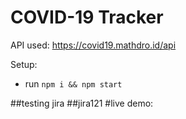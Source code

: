 # COVID-19 Tracker

API used: https://covid19.mathdro.id/api

Setup:
- run ```npm i && npm start```

##testing jira
##jira121
#live demo:
